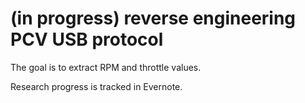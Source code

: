 # (in progress) reverse engineering PCV USB protocol

The goal is to extract RPM and throttle values.

Research progress is tracked in Evernote.
